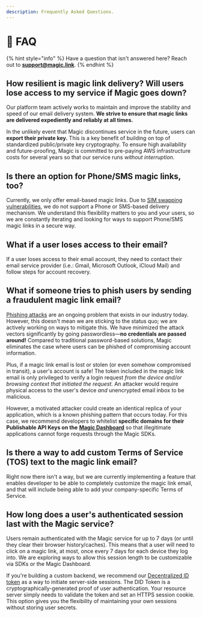 ```yaml
---
description: Frequently Asked Questions.
---
```


# 💬 FAQ

{% hint style="info" %}
Have a question that isn't answered here? Reach out to [**support@magic.link**](mailto:support@magic.link).
{% endhint %}

## How resilient is magic link delivery? Will users lose access to my service if Magic goes down?

Our platform team actively works to maintain and improve the stability and speed of our email delivery system. **We strive to ensure that magic links are delivered expediently and reliably at all times.**

In the unlikely event that Magic discontinues service in the future, users can **export their private key.** This is a key benefit of building on top of standardized public/private key cryptography. To ensure high availability and future-proofing, Magic is committed to pre-paying AWS infrastructure costs for several years so that our service runs _without interruption._

## Is there an option for Phone/SMS magic links, too?

Currently, we only offer email-based magic links. Due to [SIM swapping vulnerabilities](https://en.wikipedia.org/wiki/SIM_swap_scam), we do not support a Phone or SMS-based delivery mechanism. We understand this flexibility matters to you and your users, so we are constantly iterating and looking for ways to support Phone/SMS magic links in a secure way.

## What if a user loses access to their email?

If a user loses access to their email account, they need to contact their email service provider \(i.e.: Gmail, Microsoft Outlook, iCloud Mail\) and follow steps for account recovery.

## What if someone tries to phish users by sending a fraudulent magic link email?

[Phishing attacks](https://en.wikipedia.org/wiki/Phishing) are an ongoing problem that exists in our industry today. However, this doesn't mean we are sticking to the status quo; we are actively working on ways to mitigate this. We have minimized the attack vectors significantly by going passwordless—**no credentials are passed around!** Compared to traditional password-based solutions, Magic eliminates the case where users can be phished of compromising account information.

Plus, if a magic link email is lost or stolen \(or even somehow compromised in transit\), a user's account is safe! The token included in the magic link email is only privileged to verify a login request _from the device and/or browsing context that initiated the request._ An attacker would require physical access to the user's device _and_ unencrypted email inbox to be malicious.

However, a motivated attacker could create an identical replica of your application, which is a known phishing pattern that occurs today. For this case, we recommend developers to whitelist **specific domains for their Publishable API Keys on the** [**Magic Dashboard**](https://dashboard.magic.link) so that illegitimate applications cannot forge requests through the Magic SDKs.

## Is there a way to add custom Terms of Service \(TOS\) text to the magic link email?

Right now there isn't a way, but we are currently implementing a feature that enables developer to be able to completely customize the magic link email, and that will include being able to add your company-specific Terms of Service.

## How long does a user's authenticated session last with the Magic service?

Users remain authenticated with the Magic service for up to 7 days \(or until they clear their browser history/caches\). This means that a user will need to click on a magic link, at most, once every 7 days for each device they log into. We are exploring ways to allow this session length to be customizable via SDKs or the Magic Dashboard.

If you're building a custom backend, we recommend our [Decentralized ID token](decentralized-id.md) as a way to initiate server-side sessions. The DID Token is a cryptographically-generated proof of user authentication. Your resource server simply needs to validate the token and set an HTTPS session cookie. This option gives you the flexibility of maintaining your own sessions without storing user secrets.

